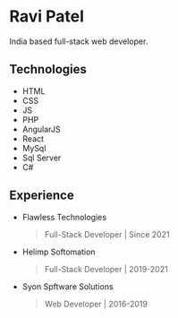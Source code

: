 # Ravi Patel

India based full-stack web developer.

## Technologies

- HTML
- CSS
- JS
- PHP
- AngularJS
- React
- MySql
- Sql Server
- C#

## Experience

- Flawless Technologies
  > Full-Stack Developer | 
  > Since 2021
 
- Helimp Softomation
  > Full-Stack Developer | 
  > 2019-2021

- Syon Spftware Solutions
  > Web Developer | 
  > 2016-2019
